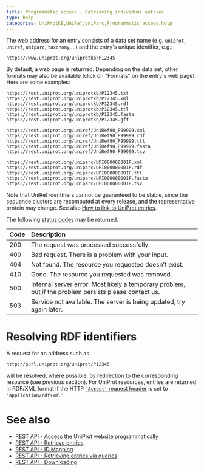 ```yaml
---
title: Programmatic access - Retrieving individual entries
type: help
categories: UniProtKB,UniRef,UniParc,Programmatic_access,help
---
```


The web address for an entry consists of a data set name (e.g. `uniprot`, `uniref`, `uniparc`, `taxonomy`,...) and the entry's unique identifier, e.g.:

    https://www.uniprot.org/uniprotkb/P12345

By default, a web page is returned. Depending on the data set, other formats may also be available (click on "Formats" on the entry's web page). Here are some examples:

    https://rest.uniprot.org/uniprotkb/P12345.txt
    https://rest.uniprot.org/uniprotkb/P12345.xml
    https://rest.uniprot.org/uniprotkb/P12345.rdf
    https://rest.uniprot.org/uniprotkb/P12345.ttl
    https://rest.uniprot.org/uniprotkb/P12345.fasta
    https://rest.uniprot.org/uniprotkb/P12345.gff

    https://rest.uniprot.org/uniref/UniRef90_P99999.xml
    https://rest.uniprot.org/uniref/UniRef90_P99999.rdf
    https://rest.uniprot.org/uniref/UniRef90_P99999.ttl
    https://rest.uniprot.org/uniref/UniRef90_P99999.fasta
    https://rest.uniprot.org/uniref/UniRef90_P99999.tsv

    https://rest.uniprot.org/uniparc/UPI000000001F.xml
    https://rest.uniprot.org/uniparc/UPI000000001F.rdf
    https://rest.uniprot.org/uniparc/UPI000000001F.ttl
    https://rest.uniprot.org/uniparc/UPI000000001F.fasta
    https://rest.uniprot.org/uniparc/UPI000000001F.tsv

Note that UniRef identifiers cannot be guaranteed to be stable, since the sequence clusters are recomputed at every release, and the representative protein may change. See also [How to link to UniProt entries](https://www.uniprot.org/help/linking_to_uniprot).

The following [status codes](http://www.w3.org/Protocols/rfc2616/rfc2616-sec10.html) may be returned:

| Code | Description                                                                                            |
| :--- | :----------------------------------------------------------------------------------------------------- |
| 200  | The request was processed successfully.                                                                |
| 400  | Bad request. There is a problem with your input.                                                       |
| 404  | Not found. The resource you requested doesn't exist.                                                   |
| 410  | Gone. The resource you requested was removed.                                                          |
| 500  | Internal server error. Most likely a temporary problem, but if the problem persists please contact us. |
| 503  | Service not available. The server is being updated, try again later.                                   |

# Resolving RDF identifiers

A request for an address such as

    http://purl.uniprot.org/uniprot/P12345

will be resolved, where possible, by redirection to the corresponding resource (see previous section). For UniProt resources, entries are returned in RDF/XML format if the HTTP [`'Accept'` request header](https://www.w3.org/Protocols/rfc2616/rfc2616-sec14.html) is set to `'application/rdf+xml'`.

# See also

- [REST API - Access the UniProt website programmatically](https://www.uniprot.org/help/api)
- [REST API - Retrieve entries](https://www.uniprot.org/help/api_retrieve_entries)
- [REST API - ID Mapping](https://www.uniprot.org/help/id_mapping)
- [REST API - Retrieving entries via queries](https://www.uniprot.org/help/api_queries)
- [REST API - Downloading](https://www.uniprot.org/help/api_downloading)
